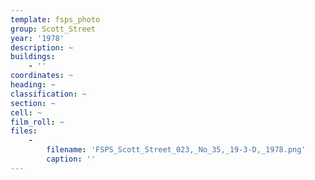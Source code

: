 ```yaml
---
template: fsps_photo
group: Scott_Street
year: '1978'
description: ~
buildings:
    - ''
coordinates: ~
heading: ~
classification: ~
section: ~
cell: ~
film_roll: ~
files:
    -
        filename: 'FSPS_Scott_Street_023,_No_35,_19-3-D,_1978.png'
        caption: ''
---
```

